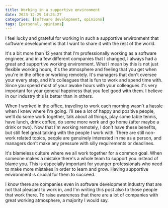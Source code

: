 ```yaml
---
title: Working in a supportive environment
date: 2023-12-29 14:24:27
categories: [software development, opinions]
tags: [personal, opinions]
---
```

I feel lucky and grateful for working in such a supportive environment that software development is that I want to share it with the rest of the world.
<!--more-->
It's a bit more than 12 years that I'm professionally working as a software engineer, and in a few different companies that I changed, I always had a great and supportive working environment. What I mean by this is not just flexible working hours, it's the atmosphere and feeling that you get when you're in the office or working remotely. It's managers that don't oversee your every step, and it's colleagues that is fun to work and spend time with. Since you spend most of your awake hours with your colleagues it's very important for your general happiness that you feel good with them. I believe in our industry this is better than in others. 

When I worked in the office, traveling to work each morning wasn't a hassle when I knew where I'm going. I'll see a lot of happy and positive people, we'll do some work together, talk about all things, play some table tennis, have lunch, drink coffee, do some more work and go home (after maybe a drink or two). Now that I'm working remotely, I don't have these benefits, but still feel great talking with the people I work with. There are still non-work related topics, people are genuinely interested in me as a person, and managers don't make any pressure with silly requirements or deadlines.

It's blameless culture where we all work together for a common goal. When someone makes a mistake there's a whole team to support you instead of blame you. This is especially important for younger professionals who need to make more mistakes in order to learn and grow. Having supportive environment is crucial for them to succeed. 

I know there are companies even in software development industry that are not that pleasant to work in, and I'm writing this post also to those people that work there. To raise awareness that there are a lot of companies with great working atmosphere, a majority I would say.